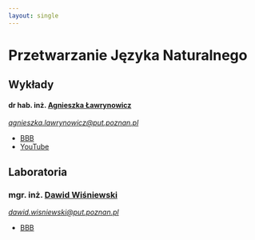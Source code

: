 ```yaml
---
layout: single
---
```

# Przetwarzanie Języka Naturalnego

## Wykłady
#### dr hab. inż. [Agnieszka Ławrynowicz](http://www.cs.put.poznan.pl/alawrynowicz/pjn/)
*agnieszka.lawrynowicz@put.poznan.pl*
- [BBB](https://ekursy.put.poznan.pl/mod/bigbluebuttonbn/view.php?id=242080)
- [YouTube](https://www.youtube.com/playlist?list=PLMkIxFYizNdGMeqa79DVLzaDuR_k0Sa0B)

## Laboratoria
### mgr. inż. [Dawid Wiśniewski]()
*dawid.wisniewski@put.poznan.pl*
- [BBB](https://ekursy.put.poznan.pl/mod/bigbluebuttonbn/view.php?id=242080)
